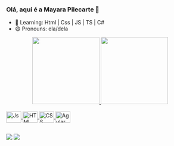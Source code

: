 ### Olá, aqui é a Mayara Pilecarte 👋

- 🌱 Learning: Html | Css | JS | TS | C#
- 😄 Pronouns: ela/dela
<div align="center">
  <a href="https://github.com/">
  <img height="180em" src="https://github-readme-stats.vercel.app/api?username=MPilecarte&show_icons=true&theme=nightowl&include_all_commits=true&count_private=true"/>
  <img height="180em" src="https://github-readme-stats.vercel.app/api/top-langs/?username=MPilecarte&layout=compact&langs_count=7&theme=nightowl"/>
</div>

<div style="display: inline_block"><br>
  <img align="center" alt="Js" height="30" width="40" src="https://cdn.jsdelivr.net/gh/devicons/devicon/icons/javascript/javascript-plain.svg">
  <img align="center" alt="HTML" height="30" width="40" 
  src="https://cdn.jsdelivr.net/gh/devicons/devicon/icons/html5/html5-plain.svg">
<img align="center" alt="CSS" height="30" width="40"
src="https://cdn.jsdelivr.net/gh/devicons/devicon/icons/css3/css3-plain.svg">
<img align="center" alt="Agular" height="30" width="40"
src="https://cdn.jsdelivr.net/gh/devicons/devicon/icons/angularjs/angularjs-plain.svg">
</div>

 ##
 
 <div> 
  <a href = "mailto:mayara.pilecarte@gmail.com"><img src="https://img.shields.io/badge/Gmail-D14836?style=for-the-badge&logo=gmail&logoColor=white" target="_blank"></a>
  <a href="https://www.linkedin.com/in/mayara-pilecarte-b3ba86220/" target="_blank"><img src="https://img.shields.io/badge/-LinkedIn-%230077B5?style=for-the-badge&logo=linkedin&logoColor=white" target="_blank"></a> 
  <div>
  
